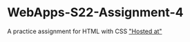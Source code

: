 # WebApps-S22-Assignment-4
A practice assignment for HTML with CSS
["Hosted at"](https://44-563-web-apps-s22.github.io/webapps-s22-assignment-4-NainaSahiri/)
